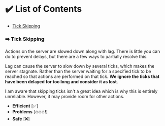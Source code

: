 # ✔️ List of Contents
- [Tick Skipping](#%EF%B8%8F-tick-skipping)

### ➡️ Tick Skipping
Actions on the server are slowed down along with lag. There is little you can do to prevent delays, but there are a few ways to partially resolve this.

Lag can cause the server to slow down by several ticks, which makes the server stagnate. Rather than the server waiting for a specified tick to be reached so that actions are performed on that tick. **We ignore the ticks that have been delayed for too long and consider it as lost**.

I am aware that skipping ticks isn't a great idea which is why this is entirely unreliable. However, it may provide room for other actions. 

- **Efficient** [✅]
- **Problems** [🔥🔥🔥❗]
- **Safe** [❌]